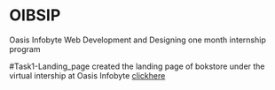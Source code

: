 # OIBSIP
Oasis Infobyte Web Development and Designing one month internship program

#Task1-Landing_page
created the landing page of bokstore under the virtual intership at Oasis Infobyte
<a href="https://navya-098.github.io/OIBSIP/temperature.html"> clickhere</a>
